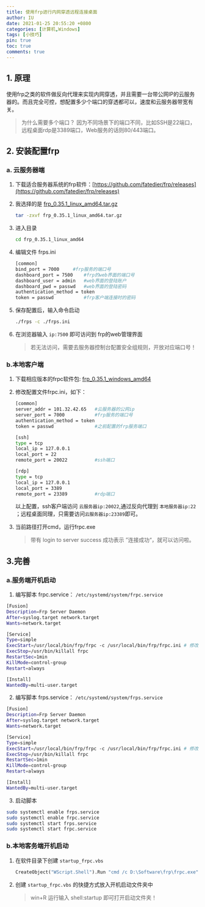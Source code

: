 ```yaml
---
title: 使用frp进行内网穿透远程连接桌面
author: IU
date: 2021-01-25 20:55:20 +0800
categories: [计算机,Windows]
tags: [小技巧]
pin: true
toc: true
comments: true  
---
```


## 1. 原理

使用frp之类的软件做反向代理来实现内网穿透，并且需要一台带公网IP的云服务器的。而且完全可控，想配置多少个端口的穿透都可以，速度和云服务器带宽有关。

> 为什么需要多个端口？ 因为不同场景下的端口不同，比如SSH是22端口，远程桌面rdp是3389端口，Web服务的话则80/443端口。

## 2. 安装配置frp

###  **a. 云服务器端**

1. 下载适合服务器系统的frp软件：[https://github.com/fatedier/frp/releases](https://github.com/fatedier/frp/releases)

2. 我选择的是 [frp_0.35.1_linux_amd64.tar.gz](https://github.com/fatedier/frp/releases/download/v0.35.1/frp_0.35.1_freebsd_amd64.tar.gz)

   ```sh
   tar -zxvf frp_0.35.1_linux_amd64.tar.gz
   ```
   
3. 进入目录

   ```sh
   cd frp_0.35.1_linux_amd64
   ```

4. 编辑文件 frps.ini

   ```sh
   [common]
   bind_port = 7000		#frp服务的端口号
   dashboard_port = 7500	#frp的web界面的端口号
   dashboard_user = admin	#web界面的登陆账户
   dashboard_pwd = passwd	#web界面的登陆密码
   authentication_method = token
   token = passwd			#frp客户端连接时的密码
   ```

5. 保存配置后，输入命令启动

   ```sh
   ./frps -c ./frps.ini
   ```

6. 在浏览器输入 `ip:7500` 即可访问到 frp的web管理界面

   > 若无法访问，需要去服务器控制台配置安全组规则，开放对应端口号！

### b.本地客户端

1. 下载相应版本的frpc软件包: [frp_0.35.1_windows_amd64](https://github.com/fatedier/frp/releases/download/v0.35.1/frp_0.35.1_windows_amd64.zip)

2. 修改配置文件frpc.ini，如下：

   ```sh
   [common]
   server_addr = 101.32.42.65	#云服务器的公网ip
   server_port = 7000			#frp服务的端口号
   authentication_method = token
   token = passwd				#之前配置的frp服务端口
   
   [ssh]
   type = tcp
   local_ip = 127.0.0.1
   local_port = 22
   remote_port = 20022			#ssh端口
   
   [rdp]
   type = tcp
   local_ip = 127.0.0.1
   local_port = 3389
   remote_port = 23389			#rdp端口
   ```

   以上配置，ssh客户端访问 `云服务器ip:20022`,通过反向代理到 `本地服务器ip:22` ；远程桌面同理，只需要访问`云服务器ip:23389`即可。

3. 当前路径打开cmd，运行frpc.exe

   > 带有  login to server success 成功表示 ”连接成功“，就可以访问啦。

## 3.完善

###  a.服务端开机启动

1.  编写脚本 frpc.service： `/etc/systemd/system/frpc.service`

   ```sh
   [Fusion]
   Description=Frp Server Daemon
   After=syslog.target network.target
   Wants=network.target
   
   [Service]
   Type=simple
   ExecStart=/usr/local/bin/frp/frpc -c /usr/local/bin/frp/frpc.ini # 修改为你的frp目录
   ExecStop=/usr/bin/killall frpc
   RestartSec=1min
   KillMode=control-group
   Restart=always
   
   [Install]
   WantedBy=multi-user.target
   
   ```

2.  编写脚本 frps.service： `/etc/systemd/system/frps.service`

   ```sh
   [Fusion]
   Description=Frp Server Daemon
   After=syslog.target network.target
   Wants=network.target
   
   [Service]
   Type=simple
   ExecStart=/usr/local/bin/frp/frpc -c /usr/local/bin/frp/frpc.ini # 修改为你的frp目录
   ExecStop=/usr/bin/killall frpc
   RestartSec=1min
   KillMode=control-group
   Restart=always
   
   [Install]
   WantedBy=multi-user.target 
   ```

3.  启动脚本

   ```sh
   sudo systemctl enable frps.service 
   sudo systemctl enable frpc.service 
   sudo systemctl start frps.service
   sudo systemctl start frpc.service
   ```

### b.本地客务端开机启动

1. 在软件目录下创建 `startup_frpc.vbs`

   ```vb
   CreateObject("WScript.Shell").Run "cmd /c D:\Software\frp\frpc.exe",0
   ```

2. 创建 `startup_frpc.vbs` 的快捷方式放入开机启动文件夹中

   > win+R 运行输入 shell:startup  即可打开启动文件夹！